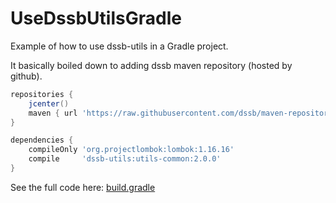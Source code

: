 # UseDssbUtilsGradle
Example of how to use dssb-utils in a Gradle project.

It basically boiled down to adding dssb maven repository (hosted by github).

```Groovy
repositories {
    jcenter()
    maven { url 'https://raw.githubusercontent.com/dssb/maven-repository/master/' }
}

dependencies {
    compileOnly 'org.projectlombok:lombok:1.16.16'
    compile     'dssb-utils:utils-common:2.0.0'
}
```

See the full code here: [build.gradle](https://github.com/DSSB/UseDssbUtilsGradle/blob/master/UseDssbUtilsGradle/build.gradle)
